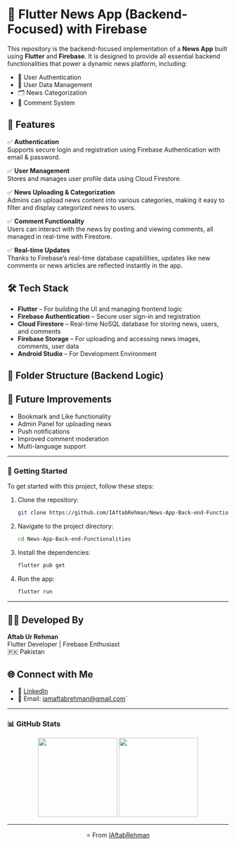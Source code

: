 # 📰 Flutter News App (Backend-Focused) with Firebase

This repository is the backend-focused implementation of a **News App** built using **Flutter** and **Firebase**. It is designed to provide all essential backend functionalities that power a dynamic news platform, including:

- 🔐 User Authentication
- 👤 User Data Management
- 🗂️ News Categorization
- 💬 Comment System

## 🚀 Features 

✅ **Authentication**  
Supports secure login and registration using Firebase Authentication with email & password.

✅ **User Management**  
Stores and manages user profile data using Cloud Firestore.

✅ **News Uploading & Categorization**  
Admins can upload news content into various categories, making it easy to filter and display categorized news to users.

✅ **Comment Functionality**  
Users can interact with the news by posting and viewing comments, all managed in real-time with Firestore.

✅ **Real-time Updates**  
Thanks to Firebase’s real-time database capabilities, updates like new comments or news articles are reflected instantly in the app.

## 🛠️ Tech Stack

- **Flutter** – For building the UI and managing frontend logic
- **Firebase Authentication** – Secure user sign-in and registration
- **Cloud Firestore** – Real-time NoSQL database for storing news, users, and comments
- **Firebase Storage** – For uploading and accessing news images, comments, user data
- **Android Studio** – For Development Environment

## 📁 Folder Structure (Backend Logic)


## 🧪 Future Improvements

- Bookmark and Like functionality
- Admin Panel for uploading news
- Push notifications
- Improved comment moderation
- Multi-language support

---

### 🏁 Getting Started

To get started with this project, follow these steps:

1. Clone the repository:
    ```bash
    git clone https://github.com/IAftabRehman/News-App-Back-end-Functionalities
    ```

2. Navigate to the project directory:
    ```bash
    cd News-App-Back-end-Functionalities
    ```

3. Install the dependencies:
    ```bash
    flutter pub get
    ```

4. Run the app:
    ```bash
    flutter run
    ```

---

## 🧑‍💻 Developed By

**Aftab Ur Rehman**  
Flutter Developer | Firebase Enthusiast  
🇵🇰 Pakistan

## 🌐 Connect with Me

- 🔗 [LinkedIn](https://www.linkedin.com/in/aftab-rehman)
- 📧 Email: iamaftabrehman@gmail.com`

---

### 📊 GitHub Stats

<div align="center">
  <img src="https://github-readme-stats.vercel.app/api?username=IAftabRehman&show_icons=true&theme=radical" height="180"/>
  <img src="https://github-readme-stats.vercel.app/api/top-langs/?username=IAftabRehman&layout=compact&theme=radical" height="180"/>
</div>

---

<p align="center">
  ⭐️ From <a href="https://github.com/IAftabRehman">IAftabRehman</a>
</p>


